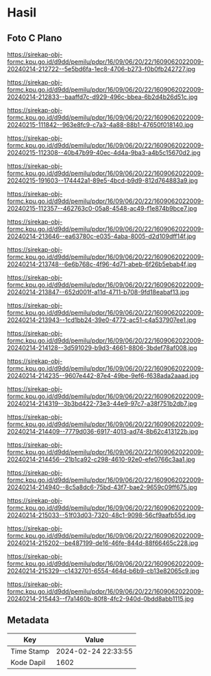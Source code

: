 # Hasil

## Foto C Plano

https://sirekap-obj-formc.kpu.go.id/d9dd/pemilu/pdpr/16/09/06/20/22/1609062022009-20240214-212722--5e5bd6fa-1ec8-4706-b273-f0b0fb242727.jpg

https://sirekap-obj-formc.kpu.go.id/d9dd/pemilu/pdpr/16/09/06/20/22/1609062022009-20240214-212833--baaffd7c-d929-496c-bbea-6b2d4b26d51c.jpg

https://sirekap-obj-formc.kpu.go.id/d9dd/pemilu/pdpr/16/09/06/20/22/1609062022009-20240215-111842--963e8fc9-c7a3-4a88-88b1-47650f018140.jpg

https://sirekap-obj-formc.kpu.go.id/d9dd/pemilu/pdpr/16/09/06/20/22/1609062022009-20240215-112308--40b47b99-40ec-4d4a-9ba3-a4b5c15670d2.jpg

https://sirekap-obj-formc.kpu.go.id/d9dd/pemilu/pdpr/16/09/06/20/22/1609062022009-20240215-191603--174442a1-89e5-4bcd-b9d9-812d764883a9.jpg

https://sirekap-obj-formc.kpu.go.id/d9dd/pemilu/pdpr/16/09/06/20/22/1609062022009-20240215-112357--462763c0-05a8-4548-ac49-f1e874b9bce7.jpg

https://sirekap-obj-formc.kpu.go.id/d9dd/pemilu/pdpr/16/09/06/20/22/1609062022009-20240214-213646--ea63780c-e035-4aba-8005-d2d109dff14f.jpg

https://sirekap-obj-formc.kpu.go.id/d9dd/pemilu/pdpr/16/09/06/20/22/1609062022009-20240214-213748--6e6b768c-4f96-4d71-abeb-6f26b5ebab4f.jpg

https://sirekap-obj-formc.kpu.go.id/d9dd/pemilu/pdpr/16/09/06/20/22/1609062022009-20240214-213847--652d001f-a11d-4711-b708-9fd18eabaf13.jpg

https://sirekap-obj-formc.kpu.go.id/d9dd/pemilu/pdpr/16/09/06/20/22/1609062022009-20240214-213943--1cd1bb24-39e0-4772-ac51-c4a537907ee1.jpg

https://sirekap-obj-formc.kpu.go.id/d9dd/pemilu/pdpr/16/09/06/20/22/1609062022009-20240214-214128--3d591029-b9d3-4661-8806-3bdef78af008.jpg

https://sirekap-obj-formc.kpu.go.id/d9dd/pemilu/pdpr/16/09/06/20/22/1609062022009-20240214-214235--9607e442-87e4-49be-9ef6-f638ada2aaad.jpg

https://sirekap-obj-formc.kpu.go.id/d9dd/pemilu/pdpr/16/09/06/20/22/1609062022009-20240214-214319--3b3bd422-73e3-44e9-97c7-a38f751b2db7.jpg

https://sirekap-obj-formc.kpu.go.id/d9dd/pemilu/pdpr/16/09/06/20/22/1609062022009-20240214-214409--7779d036-6917-4013-ad74-8b62c413122b.jpg

https://sirekap-obj-formc.kpu.go.id/d9dd/pemilu/pdpr/16/09/06/20/22/1609062022009-20240214-214456--21b1ca92-c298-4610-92e0-efe0766c3aa1.jpg

https://sirekap-obj-formc.kpu.go.id/d9dd/pemilu/pdpr/16/09/06/20/22/1609062022009-20240214-214940--8c5a8dc6-75bd-43f7-bae2-9659c09ff675.jpg

https://sirekap-obj-formc.kpu.go.id/d9dd/pemilu/pdpr/16/09/06/20/22/1609062022009-20240214-215033--51f03d03-7320-48c1-9098-56cf9aafb55d.jpg

https://sirekap-obj-formc.kpu.go.id/d9dd/pemilu/pdpr/16/09/06/20/22/1609062022009-20240214-215202--be487199-de16-46fe-844d-88f66465c228.jpg

https://sirekap-obj-formc.kpu.go.id/d9dd/pemilu/pdpr/16/09/06/20/22/1609062022009-20240214-215329--c1432701-6554-464d-b6b9-cb13e82065c9.jpg

https://sirekap-obj-formc.kpu.go.id/d9dd/pemilu/pdpr/16/09/06/20/22/1609062022009-20240214-215443--f7a1460b-80f8-4fc2-940d-0bdd8abb1115.jpg


## Metadata

| Key        | Value               |
| ---------- | ------------------- |
| Time Stamp | 2024-02-24 22:33:55 |
| Kode Dapil | 1602                |



